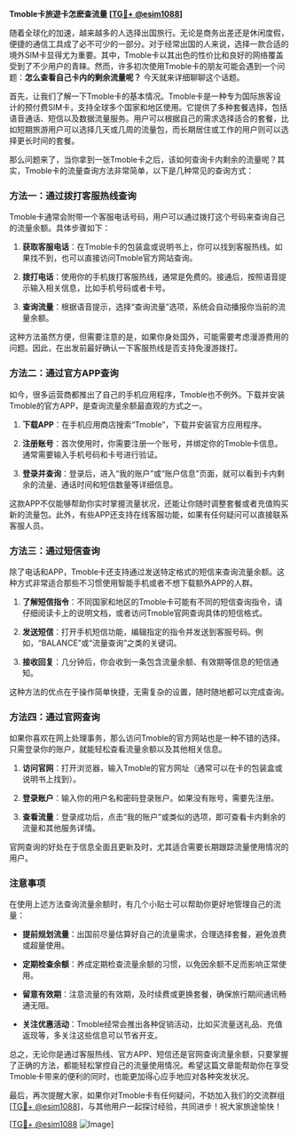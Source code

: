 **Tmoble卡旅遊卡怎麽查流量 [[TG💪+ @esim1088](https://t.me/s/esim1088)]**

随着全球化的加速，越来越多的人选择出国旅行。无论是商务出差还是休闲度假，便捷的通信工具成了必不可少的一部分。对于经常出国的人来说，选择一款合适的境外SIM卡显得尤为重要。其中，Tmoble卡以其出色的性价比和良好的网络覆盖受到了不少用户的青睐。然而，许多初次使用Tmoble卡的朋友可能会遇到一个问题：**怎么查看自己卡内的剩余流量呢？** 今天就来详细聊聊这个话题。

首先，让我们了解一下Tmoble卡的基本情况。Tmoble卡是一种专为国际旅客设计的预付费SIM卡，支持全球多个国家和地区使用。它提供了多种套餐选择，包括语音通话、短信以及数据流量服务。用户可以根据自己的需求选择适合的套餐，比如短期旅游用户可以选择几天或几周的流量包，而长期居住或工作的用户则可以选择更长时间的套餐。

那么问题来了，当你拿到一张Tmoble卡之后，该如何查询卡内剩余的流量呢？其实，Tmoble卡的流量查询方法非常简单，以下是几种常见的查询方式：

### 方法一：通过拨打客服热线查询

Tmoble卡通常会附带一个客服电话号码，用户可以通过拨打这个号码来查询自己的流量余额。具体步骤如下：

1. **获取客服电话**：在Tmoble卡的包装盒或说明书上，你可以找到客服热线。如果找不到，也可以直接访问Tmoble官方网站查询。
   
2. **拨打电话**：使用你的手机拨打客服热线，通常是免费的。接通后，按照语音提示输入相关信息，比如手机号码或者卡号。

3. **查询流量**：根据语音提示，选择“查询流量”选项，系统会自动播报你当前的流量余额。

这种方法虽然方便，但需要注意的是，如果你身处国外，可能需要考虑漫游费用的问题。因此，在出发前最好确认一下客服热线是否支持免漫游拨打。

### 方法二：通过官方APP查询

如今，很多运营商都推出了自己的手机应用程序，Tmoble也不例外。下载并安装Tmoble的官方APP，是查询流量余额最直观的方式之一。

1. **下载APP**：在手机应用商店搜索“Tmoble”，下载并安装官方应用程序。

2. **注册账号**：首次使用时，你需要注册一个账号，并绑定你的Tmoble卡信息。通常需要输入手机号码和卡号进行验证。

3. **登录并查询**：登录后，进入“我的账户”或“账户信息”页面，就可以看到卡内剩余的流量、通话时间和短信数量等详细信息。

这款APP不仅能够帮助你实时掌握流量状况，还能让你随时调整套餐或者充值购买新的流量包。此外，有些APP还支持在线客服功能，如果有任何疑问可以直接联系客服人员。

### 方法三：通过短信查询

除了电话和APP，Tmoble卡还支持通过发送特定格式的短信来查询流量余额。这种方式非常适合那些不习惯使用智能手机或者不想下载额外APP的人群。

1. **了解短信指令**：不同国家和地区的Tmoble卡可能有不同的短信查询指令，请仔细阅读卡上的说明文档，或者访问Tmoble官网查询具体的短信格式。

2. **发送短信**：打开手机短信功能，编辑指定的指令并发送到客服号码。例如，“BALANCE”或“流量查询”之类的关键词。

3. **接收回复**：几分钟后，你会收到一条包含流量余额、有效期等信息的短信通知。

这种方法的优点在于操作简单快捷，无需复杂的设置，随时随地都可以完成查询。

### 方法四：通过官网查询

如果你喜欢在网上处理事务，那么访问Tmoble的官方网站也是一种不错的选择。只需登录你的账户，就能轻松查看流量余额以及其他相关信息。

1. **访问官网**：打开浏览器，输入Tmoble的官方网址（通常可以在卡的包装盒或说明书上找到）。

2. **登录账户**：输入你的用户名和密码登录账户。如果没有账号，需要先注册。

3. **查看流量**：登录成功后，点击“我的账户”或类似的选项，即可查看卡内剩余的流量和其他服务详情。

官网查询的好处在于信息全面且更新及时，尤其适合需要长期跟踪流量使用情况的用户。

### 注意事项

在使用上述方法查询流量余额时，有几个小贴士可以帮助你更好地管理自己的流量：

- **提前规划流量**：出国前尽量估算好自己的流量需求，合理选择套餐，避免浪费或超量使用。
  
- **定期检查余额**：养成定期检查流量余额的习惯，以免因余额不足而影响正常使用。

- **留意有效期**：注意流量的有效期，及时续费或更换套餐，确保旅行期间通讯畅通无阻。

- **关注优惠活动**：Tmoble经常会推出各种促销活动，比如买流量送礼品、充值返现等，多关注这些信息可以节省开支。

总之，无论你是通过客服热线、官方APP、短信还是官网查询流量余额，只要掌握了正确的方法，都能轻松掌控自己的流量使用情况。希望这篇文章能帮助你在享受Tmoble卡带来的便利的同时，也能更加得心应手地应对各种突发状况。

最后，再次提醒大家，如果你对Tmoble卡有任何疑问，不妨加入我们的交流群组[[TG💪+ @esim1088](https://t.me/s/esim1088)]，与其他用户一起探讨经验，共同进步！祝大家旅途愉快！

[[TG💪+ @esim1088](https://t.me/s/esim1088) ![Image](https://i.postimg.cc/4NQfJmqS/Snipaste-2025-05-13-00-14-12.png)]